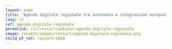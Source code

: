 ```yaml
---
layout: page
title: "Agenda digitale regionale tra autonomia e integrazione europea"
lang: it
ref: agenda-digitale-regionale
permalink: /it/restart/webinar/agenda-digitale-regionale
image: /assets/images/restart/agenda-digitale-regionale.png
child_of_ref: restart-2020
---
```


